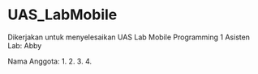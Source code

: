 # UAS_LabMobile

Dikerjakan untuk menyelesaikan UAS Lab Mobile Programming 1
Asisten Lab: Abby

Nama Anggota:
1.
2.
3.
4.
